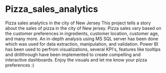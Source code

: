 # Pizza_sales_analytics
Pizza sales analytics in the city of New Jersey
This project tells a story about the sales of pizza in the city of New jersey. Pizza sales vary based on the customer preferences in ingredients, customer location, customer age, and many more. An in-depth analysis using MS SQL server has been done which was used for data extraction, manipulation, and validation. Power BI has been used to perfrom visualizations, several KPI's, features like tooltips and drillthrough have been implemented to create compelling and interactive dashboards. Enjoy the visuals and let me know your pizza preferences :)
